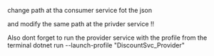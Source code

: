 change path at tha consumer service fot the json 

and modify the same path at the privder service !!

Also dont forget to run the provider service with the profile from the terminal 
dotnet run --launch-profile "DiscountSvc_Provider"
